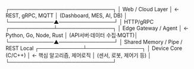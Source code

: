 ┌────────────────────────────┐
│     Web / Cloud Layer      │  ←  REST, gRPC, MQTT
│  (Dashboard, MES, AI, DB)  │
└────────────▲───────────────┘
             │ HTTP/gRPC
┌────────────┴───────────────┐
│   Edge Gateway / Agent     │  ← Python, Go, Node, Rust
│ (API서버·데이터 수집·MQTT)│
└────────────▲───────────────┘
             │ Shared Memory / Pipe / REST Local
┌────────────┴───────────────┐
│     Device Core (C/C++)    │  ←  핵심 알고리즘, 제어로직
│  (센서, 로봇, 제어기 등)  │
└────────────────────────────┘
